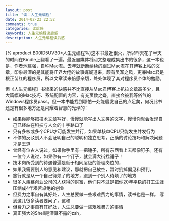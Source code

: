 ```yaml
---
layout: post
title: "读：人生元编程"
date: 2014-02-23 22:52
comments: true
categories: 读后感
keywords: 人生元编程读后感
description: 人生元编程读后感
---
```


{% aproduct B00ID5UV30*人生元编程%}这本书最近很火，所以昨天花了半天的时间在Kindle上翻看了一遍。最近自媒体将网文整理成集出书的很多，这一本也是，作者池建强，自称Mac君。去年就断断续续的跟过Mac君在其[博客][1]上帖的文章，印象最深的是其能将IT界大佬的故事娓娓道来，颇有吴军之风，更兼Mac君是根正苗红的程序员，所以文章读来倍感亲切，处处体现了其对程序员个体的勉励。

但《人生元编程》书读来的快感并不比直接从Mac君博客上扒拉文章高多少，且大篇幅的Mac技巧、系统配置的内容，有充页数之嫌，直接会被我等俗气的Windows程序员pass。但一本书能找到哪怕一处能启发自己的点足矣，何况此书还是有很多地方还是闪耀着智慧的光泽的：


* 如果你能够把技术文章写好，慢慢就能写出人文类的文字，慢慢你就会发现自己已经站在科技与人文的十字路口了
* 只有多核或多个CPU才可能发生并行，如果单核单CPU只能发生并发行为
* 不停的反驳别人不会证明自己的聪明和独立思考，正确的讨论技巧和解决问题才是王道
* 曾经有位古人说过，如果你手里有一把锤子，所有东西看上去都像钉子。还有一位今人说过，如果你有一个钉子，就会满大街找锤子！
* 技术岗所受到的待遇普遍是低于相同层级的管理岗位的，
* 如果我需要别人的意见和建议，那就把自己放空，暂时扔掉偏见和预判，
* 旅行就是从一个自己待烦了的地方，跑到一个别人待烦了的地方
* 很多人羡慕创业公司的人获得的财富，他们只不过是把你20年平稳的打工生涯压缩成4年艰苦卓绝的创业
* 但费力之事自有其好处，人生总要做一些艰难费力的事情，读书也是一样。 写到这儿很多读者要问了，这和
* 但费力之事自有其好处，人生总要做一些艰难费力的事情
* 真正强大的Shell是深藏不露的zsh，

[1]:http://macshuo.com/